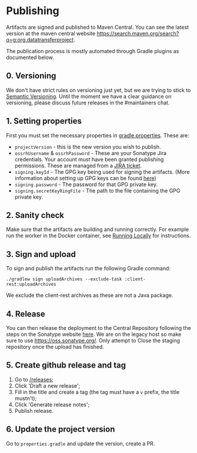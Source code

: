 # Publishing

Artifacts are signed and published to Maven Central. You can see the latest version at the maven central website https://search.maven.org/search?q=g:org.datatransferproject.

The publication process is mostly automated through Gradle plugins as documented below.

## 0. Versioning

We don't have strict rules on versioning just yet, but we are trying to stick 
to [Semantic Versioning](https://semver.org/). Until the moment we have
a clear guidance on versioning, please discuss future releases in the 
#maintainers chat.

## 1. Setting properties
 First you must set the necessary properties in [gradle.properties](../gradle.properties). These are:
 - `projectVersion` - this is the new version you wish to publish.
 - `ossrhUsername` & `ossrhPassword` - These are your Sonatype Jira credentials. Your account must have been granted publishing permissions. These are managed from a [JIRA ticket](https://issues.sonatype.org/browse/OSSRH-44189).
 - `signing.keyId` - The GPG key being used for signing the artifacts. (More information about setting up GPG keys can be found [here](https://central.sonatype.org/publish/requirements/gpg/))
 - `signing.password` - The password for that GPG private key.
 - `signing.secretKeyRingFile` - The path to the file containing the GPG private key.

## 2. Sanity check
Make sure that the artifacts are building and running correctly. For example run the worker in the Docker container, see [Running Locally](RunningLocally.md) for instructions.

## 3. Sign and upload
To sign and publish the artifacts run the following Gradle command:

```
./gradlew sign uploadArchives --exclude-task :client-rest:uploadArchives
```

We exclude the client-rest archives as these are not a Java package.

## 4. Release
You can then release the deployment to the Central Repository following the steps on the Sonatype website  [here](https://central.sonatype.org/publish/release/). We are on the legacy host so make sure to use https://oss.sonatype.org/. Only attempt to Close the staging repository once the upload has finished.

 
## 5. Create github release and tag

1. Go to [/releases](https://github.com/google/data-transfer-project/releases);
2. Click 'Draft a new release';
3. Fill in the title and create a tag (the tag must have a `v` prefix, the title mustn't);
4. Click 'Generate release notes';
5. Publish release.

## 6. Update the project version
Go to `properties.gradle` and update the version, create a PR.
